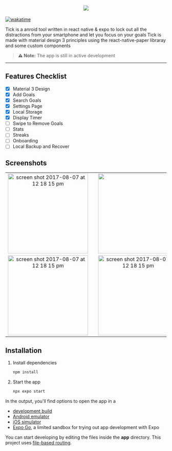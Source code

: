 <h1 align="center">
<img style="border:5px, border-radius:10px," src="https://github.com/user-attachments/assets/46b0656f-88e2-4f27-852c-befbc891a190"/>
</h1>


[![wakatime](https://wakatime.com/badge/user/f983c5d0-c6d8-471e-a499-43763ad1d6b4/project/2eed600a-cc21-46bd-ba47-e22d0a9e0fcb.svg)](https://wakatime.com/badge/user/f983c5d0-c6d8-471e-a499-43763ad1d6b4/project/2eed600a-cc21-46bd-ba47-e22d0a9e0fcb)

Tick is a anroid tool written in react native & expo to lock out all the distractions from your smartphone and let you focus on your goals Tick is made with material design 3 principles using the react-native-paper libraray and some custom components

> **⚠️ Note:** The app is still in active development

-----

## Features Checklist
- [x] Material 3 Design
- [x] Add Goals
- [x] Search Goals
- [x] Settings Page
- [x] Local Storage
- [x] Display Timer
- [ ] Swipe to Remove Goals
- [ ] Stats
- [ ] Streaks
- [ ] Onboarding
- [ ] Local Backup and Recover

## Screenshots

| | | |
|:-------------------------:|:-------------------------:|:-------------------------:|
|<img width="250" alt="screen shot 2017-08-07 at 12 18 15 pm" src="https://github.com/user-attachments/assets/7653beda-b4aa-4c62-9d54-3591587a1f00"> | |<img width="250" src="https://github.com/user-attachments/assets/f62a51fc-7b09-42a6-a316-429ca3d2b590" alt=""> |
|<img width="250" alt="screen shot 2017-08-07 at 12 18 15 pm" src="https://github.com/user-attachments/assets/2724cfe4-abfd-404e-b3eb-85da24dbd738"> | |<img width="250" alt="screen shot 2017-08-07 at 12 18 15 pm" src="https://github.com/user-attachments/assets/232f7071-e400-455b-b784-291f2940b5c6">




## Installation
1. Install dependencies

   ```bash
   npm install
   ```

2. Start the app

   ```bash
   npx expo start
   ```

In the output, you'll find options to open the app in a

- [development build](https://docs.expo.dev/develop/development-builds/introduction/)
- [Android emulator](https://docs.expo.dev/workflow/android-studio-emulator/)
- [iOS simulator](https://docs.expo.dev/workflow/ios-simulator/)
- [Expo Go](https://expo.dev/go), a limited sandbox for trying out app development with Expo

You can start developing by editing the files inside the **app** directory. This project uses [file-based routing](https://docs.expo.dev/router/introduction).
